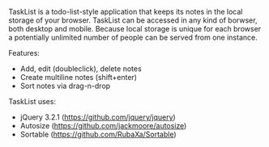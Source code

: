 TaskList is a todo-list-style application that keeps its notes in the local storage of your browser. TaskList can be accessed in any kind of borwser, both desktop and mobile. Because local storage is unique for each browser a potentially unlimited number of people can be served from one instance.

Features:
- Add, edit (doubleclick), delete notes
- Create multiline notes (shift+enter)
- Sort notes via drag-n-drop

TaskList uses:
- jQuery 3.2.1 (https://github.com/jquery/jquery)
- Autosize (https://github.com/jackmoore/autosize)
- Sortable (https://github.com/RubaXa/Sortable)